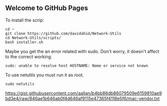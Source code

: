 ## Welcome to GitHub Pages

To install the scrip:
```
cd ~
git clone https://github.com/davidahid/Network-Utils
cd Network-Utils/scripts/
bash installer.sh
```
Maybe you get the an error related with sudo. Don't worry, it doesn't affect to the correct working.
```
sudo: unable to resolve host HOSTNAME: Name or service not known
```
To use netutils you must run it as root.
```
sudo netutils
```

https://gist.githubusercontent.com/aallan/b4bb86db86079509e6159810ae9bd3e4/raw/846ae1b646ab0f4d646af9115e47365f4118e5f6/mac-vendor.txt
